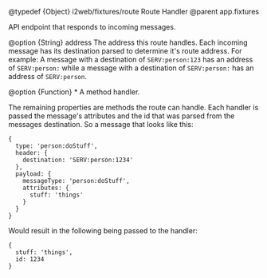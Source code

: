@typedef {Object} i2web/fixtures/route Route Handler
@parent app.fixtures

API endpoint that responds to incoming messages.

@option {String} address The address this route handles.
Each incoming message has its destination parsed to determine it's route address.
For example: A message with a destination of `SERV:person:123` has an address of
`SERV:person:` while a message with a destination of `SERV:person:` has an address of `SERV:person`.

@option {Function} * A method handler.

The remaining properties are methods the route can handle.
Each handler is passed the message's attributes and the id that was parsed from
the messages destination.
So a message that looks like this:
```
{
  type: 'person:doStuff',
  header: {
    destination: 'SERV:person:1234'
  },
  payload: {
    messageType: 'person:doStuff',
    attributes: {
      stuff: 'things'
    }
  }
}
```
Would result in the following being passed to the handler:
```
{
  stuff: 'things',
  id: 1234
}
```